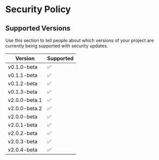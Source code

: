 # Security Policy

## Supported Versions

Use this section to tell people about which versions of your project are
currently being supported with security updates.

| Version | Supported          |
| ------- | ------------------ |
| v0.1.0-beta   | :white_check_mark: |
| v0.1.1-beta   | :white_check_mark: |
| v0.1.2-beta   | :white_check_mark: |
| v0.1.3-beta   | :white_check_mark: |
| v2.0.0-beta.1   | :white_check_mark: |
| v2.0.0-beta.2   | :white_check_mark: |
| v2.0.0-beta     | :white_check_mark: |
| v2.0.1-beta  | :white_check_mark: |
| v2.0.2-beta  | :white_check_mark: |
| v2.0.3-beta  | :white_check_mark: |
| v2.0.4-beta  | :white_check_mark: |
